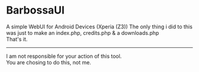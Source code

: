 # BarbossaUI
A simple WebUI for Android Devices (Xperia (Z3))
The only thing i did to this was just to make an index.php, credits.php & a downloads.php<br>
That's it.
<hr>
I am not responsible for your action of this tool.<br>
You are chosing to do this, not me.

